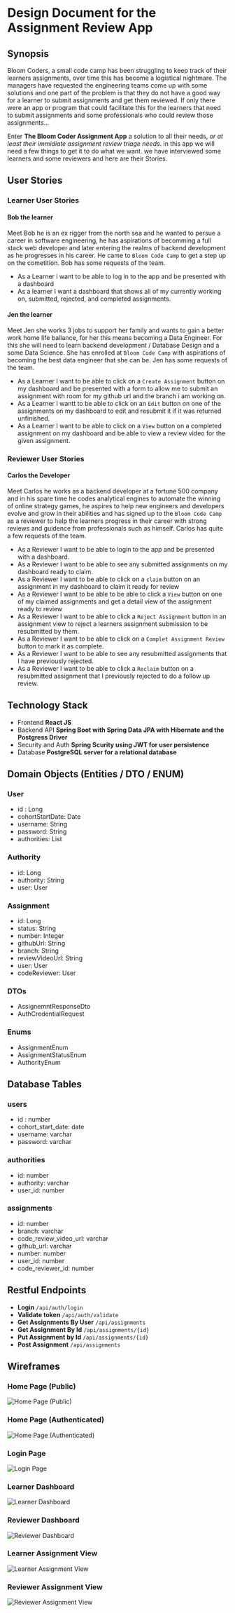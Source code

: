 

# Design Document for the Assignment Review App


## Synopsis
Bloom Coders, a small code camp has been struggling to keep track of their learners assignments, over time this has become a logistical nightmare. The managers have requested the engineering teams come up with some solutions and one part of the problem is that they do not have a good way for a learner to submit assignments and get them reviewed. If only there were an app or program that could facilitate this for the learners that need to submit assignments and some professionals who could review those assignments...

Enter **The Bloom Coder Assignment App** a solution to all their needs, *or at least their immidiate assignment review triage needs*. in this app we will need a few things to get it to do what we want. we have interviewed some learners and some reviewers and here are their Stories.

## User Stories

### Learner User Stories
#### Bob the learner
Meet Bob he is an ex rigger from the north sea and he wanted to persue a career in software engineering, he has aspirations of becomming a full stack web developer and later entering the realms of backend development as he progresses in his career. He came to `Bloom Code Camp` to get a step up on the cometition. Bob has some requests of the team.

- As a Learner i want to be able to log in to the app and be presented with a dashboard
- As a learner I want a dashboard that shows all of my currently working on, submitted, rejected, and completed assignments.

#### Jen the learner
Meet Jen she works 3 jobs to support her family and wants to gain a better work home life ballance, for her this means becoming a Data Engineer. For this she will need to learn backend development / Database Design and a some Data Science. She has enrolled at `Bloom Code Camp` with aspirations of becoming the best data engineer that she can be. Jen has some requests of the team.

- As a Learner I want to be able to click on a `Create Assignment` button on my dashboard and be presented with a form to allow me to submit an assignment with room for my github url and the branch i am working on.
- As a Learner I wantt to be able to click on an `Edit` button on one of the assignments on my dashboard to edit and resubmit it if it was returned unfinished.
- As a Learner I want to be able to click on a `View` button on a completed assignment on my dashboard and be able to view a review video for the given assignment.

### Reviewer User Stories

#### Carlos the Developer
Meet Carlos he works as a backend developer at a fortune 500 company and in his spare time he codes analytical engines to automate the winning of online strategy games, he aspires to help new engineers and developers evolve and grow in their abilities and has signed up to the `Bloom Code Camp` as a reviewer to help the learners progress in their career with strong reviews and guidence from professionals such as himself. Carlos has quite a few requests of the team.

- As a Reviewer I want to be able to login to the app and be presented with a dashboard.
- As a Reviewer I want to be able to see any submitted assignments on my dashboard ready to claim.
- As a Reviewer I want to be able to click on a `claim` button on an assignment in my dashboard to claim it ready for review
- As a Reviewer I want to be able to be able to click a `View` button on one of my claimed assignments and get a detail view of the assignment ready to review
- As a Reviewer I want to be able to click a `Reject Assignment` button in an assignment view to reject a learners assignment submission to be resubmitted by them.
- As a Reviewer I want to be able to click on a `Complet Assignment Review` button to mark it as complete.
- As a Reviewer I want to be able to see any resubmitted assignments that I have previously rejected.
- As a Reviewer I want to be able to click a `Reclaim` button on a resubmitted assignment that I previously rejected to do a follow up review.

## Technology Stack
- Frontend **React JS**
- Backend API **Spring Boot with Spring Data JPA with Hibernate and the Postgress Driver**
- Security and Auth **Spring Scurity using JWT for user persistence**
- Database **PostgreSQL server for a relational database**

## Domain Objects (Entities / DTO / ENUM)

### User
- id : Long
- cohortStartDate: Date
- username: String
- password: String
- authorities: List<Authority>

### Authority
- id: Long
- authority: String
- user: User

### Assignment
- id: Long
- status: String
- number: Integer
- githubUrl: String
- branch: String
- reviewVideoUrl: String
- user: User
- codeReviewer: User

### DTOs
- AssignemntResponseDto
- AuthCredentialRequest

### Enums
- AssignmentEnum
- AssignmentStatusEnum
- AuthorityEnum

## Database Tables

### users
- id : number
- cohort_start_date: date
- username: varchar
- password: varchar

### authorities
- id: number
- authority: varchar
- user_id: number

### assignments
- id: number
- branch: varchar
- code_review_video_url: varchar
- github_url: varchar
- number: number
- user_id: number
- code_reviewer_id: number

## Restful Endpoints

- **Login**                     `/api/auth/login`
- **Validate token**            `/api/auth/validate`
- **Get Assignments By User**   `/api/assignments`
- **Get Assignment By Id**      `/api/assignments/{id}`
- **Put Assignment by Id**      `/api/assignments/{id}`
- **Post Assignment**           `/api/assignments`



## Wireframes

### Home Page (Public)
![Home Page (Public)](./images/home_page_public.jpg)

### Home Page (Authenticated)
![Home Page (Authenticated)](./images/home_page_authenticated.jpg)

### Login Page
![Login Page](./images/login_page.jpg)

### Learner Dashboard
![Learner Dashboard](./images/learner_dashboard.jpg)

### Reviewer Dashboard
![Reviewer Dashboard](./images/reviewer_dashboard.jpg)

### Learner Assignment View
![Learner Assignment View](./images/learner_assignment_view.jpg)

### Reviewer Assignment View
![Reviewer Assignment View](./images/reviewer_assignment_view.jpg)
